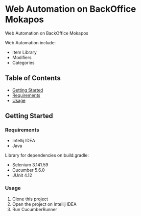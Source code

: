 # Web Automation on BackOffice Mokapos
Web Automation on BackOffice Mokapos

Web Automation include:
* Item Library 
* Modifiers
* Categories

## Table of Contents
* [Getting Started](#getting-started)
* [Requirements](#requirements)
* [Usage](#usage)

## Getting Started
### Requirements
* Intellij IDEA
* Java

Library for dependencies on build.gradle:
* Selenium 3.141.59
* Cucumber 5.6.0
* JUnit 4.12

### Usage
1. Clone this project
2. Open the project on Intellij IDEA
3. Run CucumberRunner
